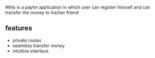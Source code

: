 #this is a paytm application in which user can register himself and can transfer the money to his/her friend 
## features
- private routes
- seamless transfer money
- intuitive interface
